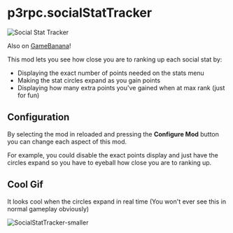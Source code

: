 # p3rpc.socialStatTracker
![Social Stat Tracker](https://github.com/AnimatedSwine37/p3rpc.socialStatTracker/assets/24914353/77618a2d-0fa6-47da-b1fa-7c2e4233de70)

Also on [GameBanana](https://gamebanana.com/mods/499782)!

This mod lets you see how close you are to ranking up each social stat by:
- Displaying the exact number of points needed on the stats menu
- Making the stat circles expand as you gain points 
- Displaying how many extra points you've gained when at max rank (just for fun)

## Configuration
By selecting the mod in reloaded and pressing the **Configure Mod** button you can change each aspect of this mod. 

For example, you could disable the exact points display and just have the circles expand so you have to eyeball how close you are to ranking up.

## Cool Gif
It looks cool when the circles expand in real time
(You won't ever see this in normal gameplay obviously)

![SocialStatTracker-smaller](https://github.com/AnimatedSwine37/p3rpc.socialStatTracker/assets/24914353/debd7f41-1a12-46fb-8a87-b0bc7792cfbd)

